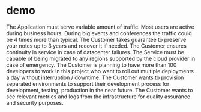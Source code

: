 # demo

The Application must serve variable amount of traffic. Most users are active during business hours. During big
events and conferences the traffic could be 4 times more than typical.
The Customer takes guarantee to preserve your notes up to 3 years and recover it if needed.
The Customer ensures continuity in service in case of datacenter failures.
The Service must be capable of being migrated to any regions supported by the cloud provider in case of
emergency.
The Customer is planning to have more than 100 developers to work in this project who want to roll out multiple
deployments a day without interruption / downtime.
The Customer wants to provision separated environments to support their development process for development,
testing, production in the near future.
The Customer wants to see relevant metrics and logs from the infrastructure for quality assurance and security
purposes.
